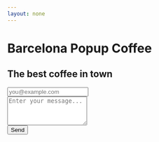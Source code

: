 ```yaml
---
layout: none
---
```


<html>
<head>
    <link href="src/output.css" rel="stylesheet">
</head>
<body class="bg-cover bg-[url('/assets/images/home.jpg')] flex justify-center items-center min-h-screen">
    <div class="flex flex-col items-center w-full px-4">
        <h1 class="text-4xl font-bold text-center text-white mb-2">Barcelona Popup Coffee</h1>
        <h2 class="text-2xl text-center text-gray-300 mb-8">The best coffee in town</h2>
        <form action="https://formspree.io/f/mqkrgdqq" method="POST" class="w-full max-w-2xl flex flex-col justify-center items-center bg-gray-100 p-4 sm:p-8 rounded-lg">
            <div class="mb-4 w-full">
                <input type="email" name="email" id="email" class="mt-1 block w-full rounded-md border-gray-300 shadow-sm focus:border-amber-400 focus:ring-amber-400" placeholder="you@example.com">
            </div>
            <div class="mb-6 w-full">
                <textarea name="message" id="message" rows="4" class="mt-1 block w-full rounded-md border-gray-300 shadow-sm focus:border-amber-400 focus:ring-amber-400" placeholder="Enter your message..."></textarea>
            </div>
            <button type="submit" class="w-full flex justify-center py-2 px-4 border border-transparent rounded-md shadow-sm text-sm font-medium text-white bg-amber-600 hover:bg-amber-700 focus:outline-none focus:ring-2 focus:ring-offset-2 focus:ring-amber-500">
                Send
            </button>
        </form>
    </div>
</body>
</html>